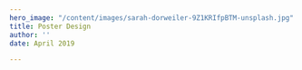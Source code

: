 ```yaml
---
hero_image: "/content/images/sarah-dorweiler-9Z1KRIfpBTM-unsplash.jpg"
title: Poster Design
author: ''
date: April 2019

---
```

